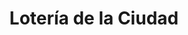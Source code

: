 ---
title: "Lotería de la Ciudad"
url: /ciudad-autonoma-de-buenos-aires/loteria-de-la-ciudad-avenida-rivadavia-8/
shop: Lotterie
---